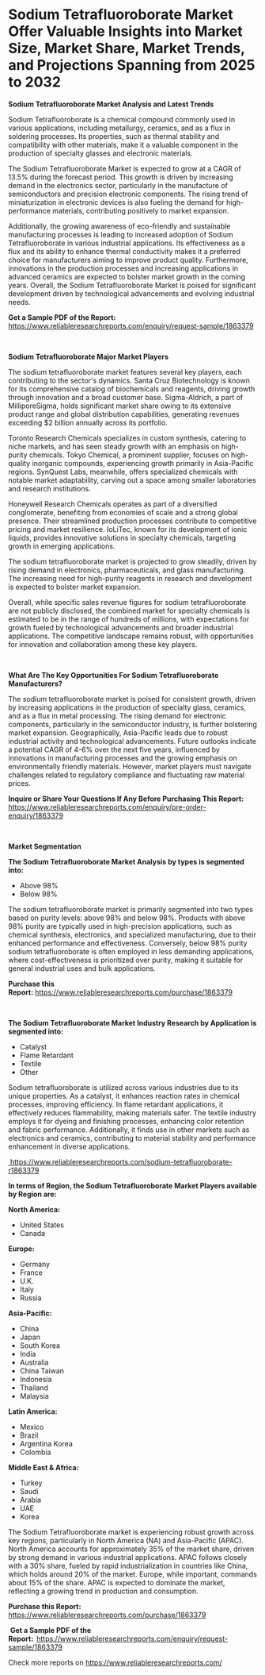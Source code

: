 <p><h1>Sodium Tetrafluoroborate Market Offer Valuable Insights into Market Size, Market Share, Market Trends, and Projections Spanning from 2025 to 2032</h1></p><p><strong>Sodium Tetrafluoroborate Market Analysis and Latest Trends</strong></p>
<p><p>Sodium Tetrafluoroborate is a chemical compound commonly used in various applications, including metallurgy, ceramics, and as a flux in soldering processes. Its properties, such as thermal stability and compatibility with other materials, make it a valuable component in the production of specialty glasses and electronic materials.</p><p>The Sodium Tetrafluoroborate Market is expected to grow at a CAGR of 13.5% during the forecast period. This growth is driven by increasing demand in the electronics sector, particularly in the manufacture of semiconductors and precision electronic components. The rising trend of miniaturization in electronic devices is also fueling the demand for high-performance materials, contributing positively to market expansion. </p><p>Additionally, the growing awareness of eco-friendly and sustainable manufacturing processes is leading to increased adoption of Sodium Tetrafluoroborate in various industrial applications. Its effectiveness as a flux and its ability to enhance thermal conductivity makes it a preferred choice for manufacturers aiming to improve product quality. Furthermore, innovations in the production processes and increasing applications in advanced ceramics are expected to bolster market growth in the coming years. Overall, the Sodium Tetrafluoroborate Market is poised for significant development driven by technological advancements and evolving industrial needs.</p></p>
<p><strong>Get a Sample PDF of the Report:&nbsp;</strong> <a href="https://www.reliableresearchreports.com/enquiry/request-sample/1863379?utm_campaign=2797&utm_medium=2&utm_source=Github&utm_content=ia&utm_term=01042025&utm_id=sodium-tetrafluoroborate">https://www.reliableresearchreports.com/enquiry/request-sample/1863379</a></p>
<p>&nbsp;</p>
<p><strong>Sodium Tetrafluoroborate Major Market Players</strong></p>
<p><p>The sodium tetrafluoroborate market features several key players, each contributing to the sector's dynamics. Santa Cruz Biotechnology is known for its comprehensive catalog of biochemicals and reagents, driving growth through innovation and a broad customer base. Sigma-Aldrich, a part of MilliporeSigma, holds significant market share owing to its extensive product range and global distribution capabilities, generating revenues exceeding $2 billion annually across its portfolio.</p><p>Toronto Research Chemicals specializes in custom synthesis, catering to niche markets, and has seen steady growth with an emphasis on high-purity chemicals. Tokyo Chemical, a prominent supplier, focuses on high-quality inorganic compounds, experiencing growth primarily in Asia-Pacific regions. SynQuest Labs, meanwhile, offers specialized chemicals with notable market adaptability, carving out a space among smaller laboratories and research institutions.</p><p>Honeywell Research Chemicals operates as part of a diversified conglomerate, benefiting from economies of scale and a strong global presence. Their streamlined production processes contribute to competitive pricing and market resilience. IoLiTec, known for its development of ionic liquids, provides innovative solutions in specialty chemicals, targeting growth in emerging applications.</p><p>The sodium tetrafluoroborate market is projected to grow steadily, driven by rising demand in electronics, pharmaceuticals, and glass manufacturing. The increasing need for high-purity reagents in research and development is expected to bolster market expansion.</p><p>Overall, while specific sales revenue figures for sodium tetrafluoroborate are not publicly disclosed, the combined market for specialty chemicals is estimated to be in the range of hundreds of millions, with expectations for growth fueled by technological advancements and broader industrial applications. The competitive landscape remains robust, with opportunities for innovation and collaboration among these key players.</p></p>
<p>&nbsp;</p>
<p><strong>What Are The Key Opportunities For Sodium Tetrafluoroborate Manufacturers?</strong></p>
<p><p>The sodium tetrafluoroborate market is poised for consistent growth, driven by increasing applications in the production of specialty glass, ceramics, and as a flux in metal processing. The rising demand for electronic components, particularly in the semiconductor industry, is further bolstering market expansion. Geographically, Asia-Pacific leads due to robust industrial activity and technological advancements. Future outlooks indicate a potential CAGR of 4-6% over the next five years, influenced by innovations in manufacturing processes and the growing emphasis on environmentally friendly materials. However, market players must navigate challenges related to regulatory compliance and fluctuating raw material prices.</p></p>
<p><strong>Inquire or Share Your Questions If Any Before Purchasing This Report:</strong> <a href="https://www.reliableresearchreports.com/enquiry/pre-order-enquiry/1863379?utm_campaign=2797&utm_medium=2&utm_source=Github&utm_content=ia&utm_term=01042025&utm_id=sodium-tetrafluoroborate">https://www.reliableresearchreports.com/enquiry/pre-order-enquiry/1863379</a></p>
<p>&nbsp;</p>
<p><strong>Market Segmentation</strong></p>
<p><strong>The Sodium Tetrafluoroborate Market Analysis by types is segmented into:</strong></p>
<p><ul><li>Above 98%</li><li>Below 98%</li></ul></p>
<p><p>The sodium tetrafluoroborate market is primarily segmented into two types based on purity levels: above 98% and below 98%. Products with above 98% purity are typically used in high-precision applications, such as chemical synthesis, electronics, and specialized manufacturing, due to their enhanced performance and effectiveness. Conversely, below 98% purity sodium tetrafluoroborate is often employed in less demanding applications, where cost-effectiveness is prioritized over purity, making it suitable for general industrial uses and bulk applications.</p></p>
<p><strong>Purchase this Report:&nbsp;</strong><a href="https://www.reliableresearchreports.com/purchase/1863379?utm_campaign=2797&utm_medium=2&utm_source=Github&utm_content=ia&utm_term=01042025&utm_id=sodium-tetrafluoroborate">https://www.reliableresearchreports.com/purchase/1863379</a></p>
<p>&nbsp;</p>
<p><strong>The Sodium Tetrafluoroborate Market Industry Research by Application is segmented into:</strong></p>
<p><ul><li>Catalyst</li><li>Flame Retardant</li><li>Textile</li><li>Other</li></ul></p>
<p><p>Sodium tetrafluoroborate is utilized across various industries due to its unique properties. As a catalyst, it enhances reaction rates in chemical processes, improving efficiency. In flame retardant applications, it effectively reduces flammability, making materials safer. The textile industry employs it for dyeing and finishing processes, enhancing color retention and fabric performance. Additionally, it finds use in other markets such as electronics and ceramics, contributing to material stability and performance enhancement in diverse applications.</p></p>
<p><a href="https://www.reliableresearchreports.com/sodium-tetrafluoroborate-r1863379?utm_campaign=2797&utm_medium=2&utm_source=Github&utm_content=ia&utm_term=01042025&utm_id=sodium-tetrafluoroborate">&nbsp;https://www.reliableresearchreports.com/sodium-tetrafluoroborate-r1863379</a></p>
<p><strong>In terms of Region, the Sodium Tetrafluoroborate Market Players available by Region are:</strong></p>
<p>
    <p> <strong> North America: </strong>
        <ul>
            <li>United States</li>
            <li>Canada</li>
        </ul>
        </p> 
    <p> <strong> Europe: </strong>
        <ul>
            <li>Germany</li>
            <li>France</li>
            <li>U.K.</li>
            <li>Italy</li>
            <li>Russia</li>
        </ul>
        </p> 
    <p> <strong> Asia-Pacific: </strong>
        <ul>
            <li>China</li>
            <li>Japan</li>
            <li>South Korea</li>
            <li>India</li>
            <li>Australia</li>
            <li>China Taiwan</li>
            <li>Indonesia</li>
            <li>Thailand</li>
            <li>Malaysia</li>
        </ul>
        </p> 
    <p> <strong> Latin America: </strong>
        <ul>
            <li>Mexico</li>
            <li>Brazil</li>
            <li>Argentina Korea</li>
            <li>Colombia</li>
        </ul>
        </p> 
    <p> <strong> Middle East & Africa: </strong>
        <ul>
            <li>Turkey</li>
            <li>Saudi</li>
            <li>Arabia</li>
            <li>UAE</li>
            <li>Korea</li>
        </ul>
    </p>
    </p>
<p><p>The Sodium Tetrafluoroborate market is experiencing robust growth across key regions, particularly in North America (NA) and Asia-Pacific (APAC). North America accounts for approximately 35% of the market share, driven by strong demand in various industrial applications. APAC follows closely with a 30% share, fueled by rapid industrialization in countries like China, which holds around 20% of the market. Europe, while important, commands about 15% of the share. APAC is expected to dominate the market, reflecting a growing trend in production and consumption.</p></p>
<p><strong>Purchase this Report: </strong><a href="https://www.reliableresearchreports.com/purchase/1863379?utm_campaign=2797&utm_medium=2&utm_source=Github&utm_content=ia&utm_term=01042025&utm_id=sodium-tetrafluoroborate">https://www.reliableresearchreports.com/purchase/1863379</a></p>
<p>&nbsp;<strong>Get a Sample PDF of the Report:&nbsp;&nbsp;</strong><a href="https://www.reliableresearchreports.com/enquiry/request-sample/1863379?utm_campaign=2797&utm_medium=2&utm_source=Github&utm_content=ia&utm_term=01042025&utm_id=sodium-tetrafluoroborate">https://www.reliableresearchreports.com/enquiry/request-sample/1863379</a></p>
<p><strong></strong></p>
<p>Check more reports on <a href="https://www.reliableresearchreports.com/?utm_campaign=2797&utm_medium=2&utm_source=Github&utm_content=ia&utm_term=01042025&utm_id=sodium-tetrafluoroborate">https://www.reliableresearchreports.com/</a></p>